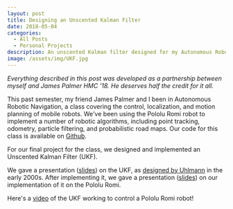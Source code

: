 ```yaml
---
layout: post
title: Designing an Unscented Kalman Filter
date: 2018-05-04
categories:
  - All Posts
  - Personal Projects
description: An unscented Kalman filter designed for my Autonomous Robotic Navigation class.
image: /assets/img/UKF.jpg
---
```


*Everything described in this post was developed as a partnership between myself and James Palmer HMC '18. He deserves half the credit for it all.*

This past semester, my friend James Palmer and I been in Autonomous Robotic Navigation, a class covering the control, localization, and motion planning of mobile robots. We've been using the Pololu Romi robot to implement a number of robotic algorithms, including point tracking, odometry, particle filtering, and probabilistic road maps. Our code for this class is available on [Github][code].

For our final project for the class, we designed and implemented an Unscented Kalman Filter (UKF). 

We gave a presentation ([slides][paper-pres]) on the UKF, as [designed by Uhlmann][paper] in the early 2000s. After implementing it, we gave a presentation ([slides][final-pres]) on our implementation of it on the Pololu Romi.

Here's a [video][UKF-control-vid] of the UKF working to control a Pololu Romi robot!

[UKF-control-vid]: https://www.youtube.com/watch?v=cn4hnMLpuGI
[paper-pres]: https://docs.google.com/presentation/d/1BN3sHgllhygNzYftKg4H0Gm53S5IXnhsGaBdE2lw4jo/edit?usp=sharing
[final-pres]: https://docs.google.com/presentation/d/1piwF_LOPxW4Z-kkl0YXN7IbtVDWnmhYHtcBYQM_RfJ0/edit?usp=sharing
[code]: https://github.com/khanh111/E160_Code
[paper]: https://ieeexplore.ieee.org/document/1271397/
